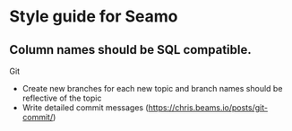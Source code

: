 # Style guide for Seamo

## Column names should be SQL compatible. 

Git
 - Create new branches for each new topic and branch names should be reflective of the topic
 - Write detailed commit messages (https://chris.beams.io/posts/git-commit/)
